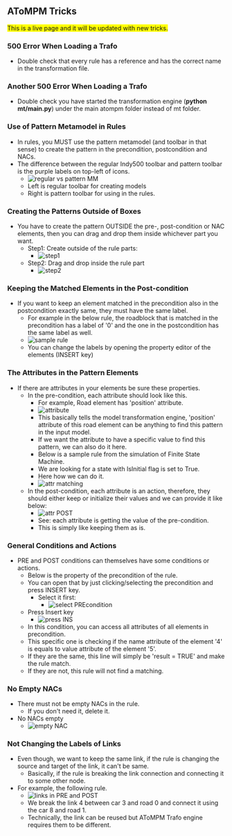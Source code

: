 ## AToMPM Tricks

<span style="background-color: #ffff00;">This is a live page and it will be updated with new tricks.</span>

### 500 Error When Loading a Trafo

*   Double check that every rule has a reference and has the correct name in the transformation file.

### Another 500 Error When Loading a Trafo

*   Double check you have started the transformation engine (**python mt/main.py**) under the main atompm folder instead of mt folder.

### Use of Pattern Metamodel in Rules

*   In rules, you MUST use the pattern metamodel (and toolbar in that sense) to create the pattern in the precondition, postcondition and NACs.
*   The difference between the regular Indy500 toolbar and pattern toolbar is the purple labels on top-left of icons.
    *   ![regular vs pattern MM](images/regular_vs_pattern_MM.png)
    *   Left is regular toolbar for creating models
    *   Right is pattern toolbar for using in the rules.

### Creating the Patterns Outside of Boxes

*   You have to create the pattern OUTSIDE the pre-, post-condition or NAC elements, then you can drag and drop them inside whichever part you want.
    *   Step1: Create outside of the rule parts:
        *   ![step1](images/Step1_-_Create_outside.png)
    *   Step2: Drag and drop inside the rule part
        *   ![step2](images/Step2_-_Drag_and_Drop_inside.png)

### Keeping the Matched Elements in the Post-condition

*   If you want to keep an element matched in the precondition also in the postcondition exactly same, they must have the same label.
    *   For example in the below rule, the roadblock that is matched in the precondition has a label of '0' and the one in the postcondition has the same label as well.
    *   ![sample rule](images/Sample_rule.png)
    *   You can change the labels by opening the property editor of the elements (INSERT key)

### The Attributes in the Pattern Elements

*   If there are attributes in your elements be sure these properties.
    *   In the pre-condition, each attribute should look like this.
        *   For example, Road element has 'position' attribute. 
        *   ![attribute](images/attribute.png)
        *   This basically tells the model transformation engine, 'position' attribute of this road element can be anything to find this pattern in the input model.
        *   If we want the attribute to have a specific value to find this pattern, we can also do it here.
        *   Below is a sample rule from the simulation of Finite State Machine.
        *   We are looking for a state with IsInitial flag is set to True.
        *   Here how we can do it.
        *   ![attr matching](images/attr_matching.png)
    *   In the post-condition, each attribute is an action, therefore, they should either keep or initialize their values and we can provide it like below:
        *   ![attr POST](images/attr_POST.png)
        *   See: each attribute is getting the value of the pre-condition.
        *   This is simply like keeping them as is.

### General Conditions and Actions

*   PRE and POST conditions can themselves have some conditions or actions.
    *   Below is the property of the precondition of the rule.
    *   You can open that by just clicking/selecting the precondition and press INSERT key.
        *   Select it first:
            *   ![select PREcondition](images/select_the_precondition.png)
    *   Press Insert key
        *   ![press INS](images/press_insert_key.png)
    *   In this condition, you can access all attributes of all elements in precondition.
    *   This specific one is checking if the name attribute of the element '4' is equals to value attribute of the element '5'.
    *   If they are the same, this line will simply be 'result = TRUE' and make the rule match.
    *   If they are not, this rule will not find a matching.

### No Empty NACs

*   There must not be empty NACs in the rule.
    *   If you don't need it, delete it.
*   No NACs empty
    *   ![empty NAC](images/empty_NAC.png)

### Not Changing the Labels of Links

*   Even though, we want to keep the same link, if the rule is changing the source and target of the link, it can't be same.
    *   Basically, if the rule is breaking the link connection and connecting it to some other node.
*   For example, the following rule.
    *   ![links in PRE and POST](images/links_in_PRE_and_POST.png)
    *   We break the link 4 between car 3 and road 0 and connect it using the car 8 and road 1.
    *   Technically, the link can be reused but AToMPM Trafo engine requires them to be different.